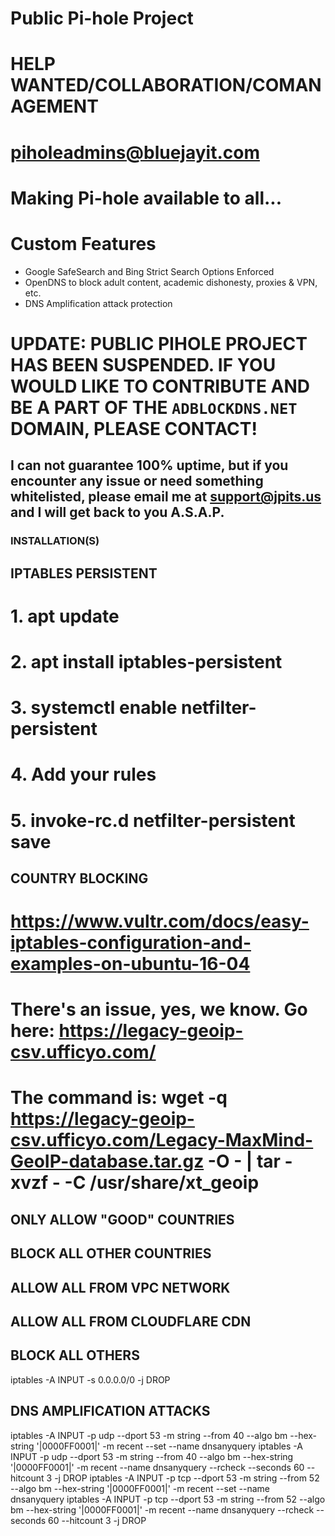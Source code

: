 # Public Pi-hole Project
# HELP WANTED/COLLABORATION/COMANAGEMENT
# piholeadmins@bluejayit.com

# Making Pi-hole available to all...

# Custom Features
* Google SafeSearch and Bing Strict Search Options Enforced
* OpenDNS to block adult content, academic dishonesty, proxies & VPN, etc. 
* DNS Amplification attack protection

# UPDATE: PUBLIC PIHOLE PROJECT HAS BEEN SUSPENDED. IF YOU WOULD LIKE TO CONTRIBUTE AND BE A PART OF THE `ADBLOCKDNS.NET` DOMAIN, PLEASE CONTACT!

## I can not guarantee 100% uptime, but if you encounter any issue or need something whitelisted, please email me at support@jpits.us and I will get back to you A.S.A.P.


### INSTALLATION(S)
## IPTABLES PERSISTENT
# 1. apt update
# 2. apt install iptables-persistent
# 3. systemctl enable netfilter-persistent
# 4. Add your rules
# 5. invoke-rc.d netfilter-persistent save
## COUNTRY BLOCKING
# https://www.vultr.com/docs/easy-iptables-configuration-and-examples-on-ubuntu-16-04
# There's an issue, yes, we know. Go here: https://legacy-geoip-csv.ufficyo.com/
# The command is: wget -q https://legacy-geoip-csv.ufficyo.com/Legacy-MaxMind-GeoIP-database.tar.gz -O - | tar -xvzf - -C /usr/share/xt_geoip
###

## ONLY ALLOW "GOOD" COUNTRIES

## BLOCK ALL OTHER COUNTRIES

## ALLOW ALL FROM VPC NETWORK

## ALLOW ALL FROM CLOUDFLARE CDN

## BLOCK ALL OTHERS 
iptables -A INPUT -s 0.0.0.0/0 -j DROP

## DNS AMPLIFICATION ATTACKS
iptables -A INPUT -p udp --dport 53 -m string --from 40 --algo bm --hex-string '|0000FF0001|' -m recent --set --name dnsanyquery 
iptables -A INPUT -p udp --dport 53 -m string --from 40 --algo bm --hex-string '|0000FF0001|' -m recent --name dnsanyquery --rcheck --seconds 60 --hitcount 3 -j DROP
iptables -A INPUT -p tcp --dport 53 -m string --from 52 --algo bm --hex-string '|0000FF0001|' -m recent --set --name dnsanyquery 
iptables -A INPUT -p tcp --dport 53 -m string --from 52 --algo bm --hex-string '|0000FF0001|' -m recent --name dnsanyquery --rcheck --seconds 60 --hitcount 3 -j DROP
